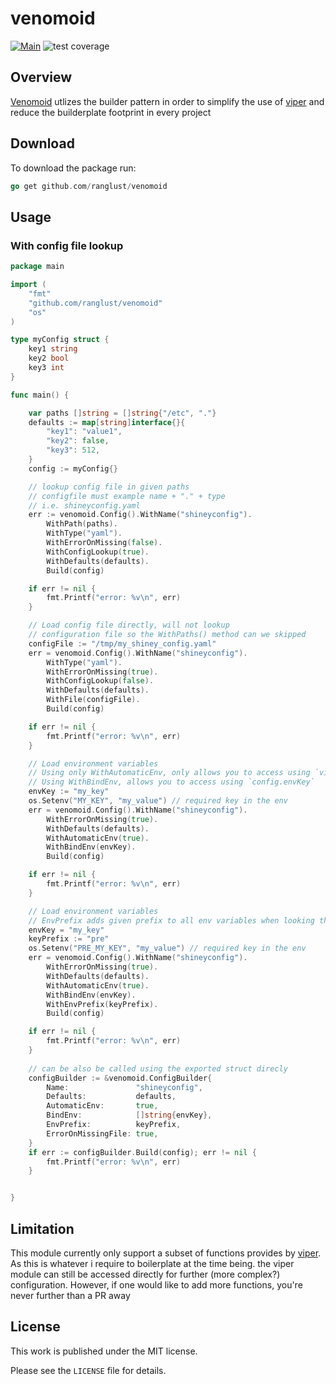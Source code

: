 # venomoid
[![Main](https://github.com/ranglust/venomoid/actions/workflows/main.yaml/badge.svg?branch=main)](https://github.com/ranglust/venomoid/actions/workflows/main.yaml) ![test coverage](https://img.shields.io/endpoint?url=https://gist.githubusercontent.com/ranglust/720f73912f5b895dcc9b63d2a872cc00/raw/venomoid__.json)


## Overview
[Venomoid](https://en.wikipedia.org/wiki/Venomoid) utlizes the builder pattern in order to simplify the use of [viper](https://github.com/spf13/viper) and reduce
the builderplate footprint in every project

## Download
To download the package run:
```go
go get github.com/ranglust/venomoid
```

## Usage
### With config file lookup

```go
package main

import (
	"fmt"
	"github.com/ranglust/venomoid"
	"os"
)

type myConfig struct {
	key1 string
	key2 bool
	key3 int
}

func main() {

	var paths []string = []string{"/etc", "."}
	defaults := map[string]interface{}{
		"key1": "value1",
		"key2": false,
		"key3": 512,
	}
	config := myConfig{}

	// lookup config file in given paths
	// configfile must example name + "." + type
	// i.e. shineyconfig.yaml
	err := venomoid.Config().WithName("shineyconfig").
		WithPath(paths).
		WithType("yaml").
		WithErrorOnMissing(false).
		WithConfigLookup(true).
		WithDefaults(defaults).
		Build(config)

	if err != nil {
		fmt.Printf("error: %v\n", err)
	}

	// Load config file directly, will not lookup 
	// configuration file so the WithPaths() method can we skipped
	configFile := "/tmp/my_shiney_config.yaml"
	err = venomoid.Config().WithName("shineyconfig").
		WithType("yaml").
		WithErrorOnMissing(true).
		WithConfigLookup(false).
		WithDefaults(defaults).
		WithFile(configFile).
		Build(config)

	if err != nil {
		fmt.Printf("error: %v\n", err)
	}

	// Load environment variables
	// Using only WithAutomaticEnv, only allows you to access using `viper.Get(envKey)`
	// Using WithBindEnv, allows you to access using `config.envKey`
	envKey := "my_key"
	os.Setenv("MY_KEY", "my_value") // required key in the env
	err = venomoid.Config().WithName("shineyconfig").
		WithErrorOnMissing(true).
		WithDefaults(defaults).
		WithAutomaticEnv(true).
		WithBindEnv(envKey).
		Build(config)

	if err != nil {
		fmt.Printf("error: %v\n", err)
	}

	// Load environment variables
	// EnvPrefix adds given prefix to all env variables when looking them up
	envKey = "my_key"
	keyPrefix := "pre"
	os.Setenv("PRE_MY_KEY", "my_value") // required key in the env
	err = venomoid.Config().WithName("shineyconfig").
		WithErrorOnMissing(true).
		WithDefaults(defaults).
		WithAutomaticEnv(true).
		WithBindEnv(envKey).
		WithEnvPrefix(keyPrefix).
		Build(config)

	if err != nil {
		fmt.Printf("error: %v\n", err)
	}
	
	// can be also be called using the exported struct direcly
	configBuilder := &venomoid.ConfigBuilder{
		Name:               "shineyconfig",
		Defaults:           defaults,
		AutomaticEnv:       true,
		BindEnv:            []string{envKey},
		EnvPrefix:          keyPrefix,
		ErrorOnMissingFile: true,
	}
	if err := configBuilder.Build(config); err != nil {
		fmt.Printf("error: %v\n", err)
    }


}

```

## Limitation
This module currently only support a subset of functions provides by [viper](https://github.com/spf13/viper).
As this is whatever i require to boilerplate at the time being.
the viper module can still be accessed directly for further (more complex?) configuration. 
However, if one would like to add more functions, you're never further than a PR away

## License
This work is published under the MIT license.

Please see the `LICENSE` file for details.


